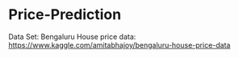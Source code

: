 # Price-Prediction

Data Set: Bengaluru House price data: https://www.kaggle.com/amitabhajoy/bengaluru-house-price-data